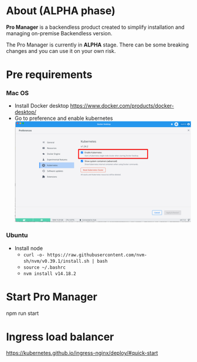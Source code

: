 # About (ALPHA phase)
**Pro Manager** is a backendless product created to simplify installation and managing on-premise Backendless version.

The Pro Manager is currently in **ALPHA** stage. There can be some breaking changes and you can use it on your own risk. 
 

# Pre requirements
### Mac OS
- Install Docker desktop https://www.docker.com/products/docker-desktop/
- Go to preference and enable kubernetes ![img_1.png](Doc/img/mac-os-enable-k8s.png)

### Ubuntu
- Install node
  - ```curl -o- https://raw.githubusercontent.com/nvm-sh/nvm/v0.39.1/install.sh | bash```
  - ```source ~/.bashrc```
  - ```nvm install v14.18.2```


# Start Pro Manager
npm run start 



# Ingress load balancer
https://kubernetes.github.io/ingress-nginx/deploy/#quick-start
